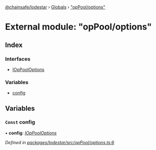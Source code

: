 [@chainsafe/lodestar](../README.md) › [Globals](../globals.md) › ["opPool/options"](_oppool_options_.md)

# External module: "opPool/options"

## Index

### Interfaces

* [IOpPoolOptions](../interfaces/_oppool_options_.ioppooloptions.md)

### Variables

* [config](_oppool_options_.md#const-config)

## Variables

### `Const` config

• **config**: *[IOpPoolOptions](../interfaces/_oppool_options_.ioppooloptions.md)*

*Defined in [packages/lodestar/src/opPool/options.ts:6](https://github.com/ChainSafe/lodestar/blob/c806550/packages/lodestar/src/opPool/options.ts#L6)*
